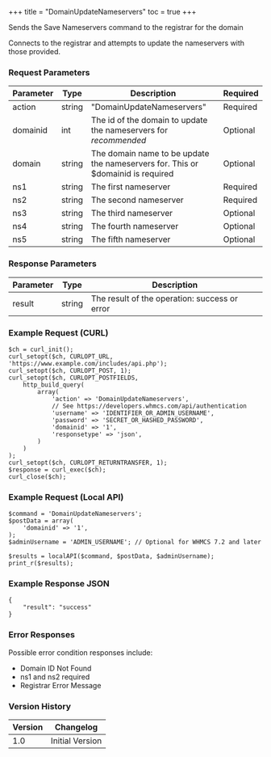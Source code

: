 +++
title = "DomainUpdateNameservers"
toc = true
+++

Sends the Save Nameservers command to the registrar for the domain

Connects to the registrar and attempts to update the nameservers with those provided.

### Request Parameters

| Parameter | Type | Description | Required |
| --------- | ---- | ----------- | -------- |
| action | string | "DomainUpdateNameservers" | Required |
| domainid | int | The id of the domain to update the nameservers for *recommended* | Optional |
| domain | string | The domain name to be update the nameservers for. This or $domainid is required | Optional |
| ns1 | string | The first nameserver | Required |
| ns2 | string | The second nameserver | Required |
| ns3 | string | The third nameserver | Optional |
| ns4 | string | The fourth nameserver | Optional |
| ns5 | string | The fifth nameserver | Optional |

### Response Parameters

| Parameter | Type | Description |
| --------- | ---- | ----------- |
| result | string | The result of the operation: success or error |


### Example Request (CURL)

```
$ch = curl_init();
curl_setopt($ch, CURLOPT_URL, 'https://www.example.com/includes/api.php');
curl_setopt($ch, CURLOPT_POST, 1);
curl_setopt($ch, CURLOPT_POSTFIELDS,
    http_build_query(
        array(
            'action' => 'DomainUpdateNameservers',
            // See https://developers.whmcs.com/api/authentication
            'username' => 'IDENTIFIER_OR_ADMIN_USERNAME',
            'password' => 'SECRET_OR_HASHED_PASSWORD',
            'domainid' => '1',
            'responsetype' => 'json',
        )
    )
);
curl_setopt($ch, CURLOPT_RETURNTRANSFER, 1);
$response = curl_exec($ch);
curl_close($ch);
```


### Example Request (Local API)

```
$command = 'DomainUpdateNameservers';
$postData = array(
    'domainid' => '1',
);
$adminUsername = 'ADMIN_USERNAME'; // Optional for WHMCS 7.2 and later

$results = localAPI($command, $postData, $adminUsername);
print_r($results);
```


### Example Response JSON

```
{
    "result": "success"
}
```


### Error Responses

Possible error condition responses include:

* Domain ID Not Found
* ns1 and ns2 required
* Registrar Error Message


### Version History

| Version | Changelog |
| ------- | --------- |
| 1.0 | Initial Version |
